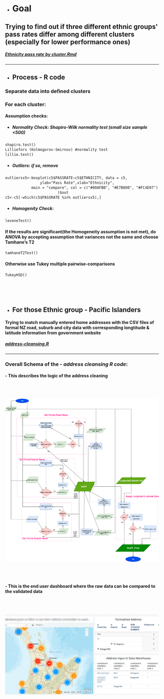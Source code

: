 
* # Goal 

## Trying to find out if three different ethnic groups' pass rates differ among different clusters (especially for lower performance ones)  


##### *[Ethnicity pass rate by cluster.Rmd](https://github.com/lucas3359/ethnicity-passrate/blob/master/Ethnicity%20pass%20rate%20by%20cluster.Rmd)*

---


* ## Process - R code
### Separate data into defined clusters

### For each cluster:  
  
  
#### Assumption checks:

* ##### Normality Check:	Shapiro-Wilk normality test (small size sample <500)

```text
shapiro.test()
Lilliefors (Kolmogorov-Smirnov) #normality test
lillie.test()
```
							
- ##### Outliers:	if so, remove 

```text
outliersx5<-boxplot(c5$PASSRATE~c5$ETHNICITY, data = c5,
				ylab="Pass Rate",xlab="Ethnicity",
			main = "compare", col = c("#00AFBB", "#E7B800", "#FC4E07")
						)$out
c5<-c5[-which(c5$PASSRATE %in% outliersx5),]
```
		
- ##### Homogenity Check: 	

```text
leveneTest() 
```


#### If the results are significant(the Homogeneity assumption is not met), do ANOVA by accepting assumption that variances not the same and choose Tamhane’s T2

```text
tamhaneT2Test()
```

#### Otherwise use Tukey multiple pairwise-comparisons

```text
TukeyHSD() 
```
<br/><br/><br/>

* ## For those Ethnic group - Pacific Islanders  

#### Trying to match manually entered home addresses with the CSV files of formal NZ road, suburb and city data with corresponding longtitude & latitude information from government website 



##### *[address-cleansing.R](https://github.com/lucas3359/ethnicity-passrate/blob/master/addressI(new).R)*

***


### Overall Schema of the - *address cleansing R code*:  

#### - This describes the logic of the address cleaning
  
<br/><br/>

![alt text](https://github.com/lucas3359/ethnicity-passrate/blob/master/address-schema.png?raw=true)

<br/><br/>	
#### - This is the end user dashboard where the raw data can be compared to the validated data

<br/><br/>

![alt text](https://github.com/lucas3359/ethnicity-passrate/blob/master/map%20visualization.PNG)